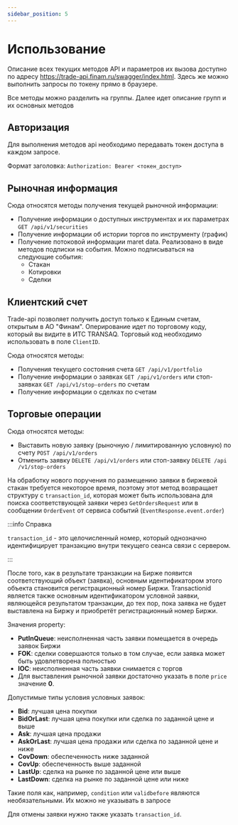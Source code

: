 ```yaml
---
sidebar_position: 5
---
```


# Использование

Описание всех текущих методов API и параметров их вызова доступно по адресу https://trade-api.finam.ru/swagger/index.html. Здесь же можно выполнить запросы по токену прямо в браузере.

Все методы можно разделить на группы. Далее идет описание групп и их основных методов

## Авторизация

Для выполнения методов api необходимо передавать токен доступа в каждом запросе.

Формат заголовка: `Authorization: Bearer <токен_доступ>`

## Рыночная информация

Сюда относятся методы получения текущей рыночной информации:

- Получение информации о доступных инструментах и их параметрах `GET ​/api​/v1​/securities`
- Получение информации об истории торгов по инструменту (график)
- Получение потоковой информации maret data. Реализовано в виде методов подписки на события. Можно подписываться на следующие события:
  - Стакан
  - Котировки
  - Сделки

## Клиентский счет

Trade-api позволяет получить доступ только к Единым счетам, открытым в АО "Финам". Оперирование идет по торговому коду, который вы видите в ИТС TRANSAQ. Торговый код необходимо использовать в поле `ClientID`.

Сюда относятся методы:

- Получения текущего состояния счета `GET ​/api​/v1​/portfolio`
- Получение информации о заявках `GET ​/api​/v1​/orders` или стоп-заявках `GET ​/api​/v1​/stop-orders` по счетам
- Получение информации о сделках по счетам

## Торговые операции

Сюда относятся методы:

- Выставить новую заявку (рыночную / лимитированную условную) по счету `POST ​/api​/v1​/orders`
- Отменить заявку `DELETE ​/api​/v1​/orders` или стоп-заявку `DELETE ​/api​/v1​/stop-orders`

На обработку нового поручения по размещению заявки в биржевой стакан требуется некоторое время, поэтому этот метод возвращает структуру с `transaction_id`, которая может быть использована для поиска соответствующей заявки через `GetOrdersRequest` или в сообщении `OrderEvent` от сервиса событий (`EventResponse.event.order`)

:::info Справка

`transaction_id` - это целочисленный номер, который однозначно идентифицирует транзакцию внутри текущего сеанса связи с сервером.

:::

После того, как в результате транзакции на Бирже появится соответствующий объект (заявка), основным идентификатором этого объекта становится регистрационный номер Биржи. Transactionid является также основным идентификатором условной заявки, являющейся результатом транзакции, до тех пор, пока заявка не будет выставлена на Биржу и приобретёт регистрационный номер Биржи.

Значения property:

- **PutInQueue**: неисполненная часть заявки помещается в очередь заявок Биржи
- **FOK**: сделки совершаются только в том случае, если заявка может быть удовлетворена полностью
- **IOC**: неисполненная часть заявки снимается с торгов
- Для выставления рыночной заявки достаточно указать в поле `price` значение **0**.

Допустимые типы условия условных заявок:

- **Bid**: лучшая цена покупки
- **BidOrLast**: лучшая цена покупки или сделка по заданной цене и выше
- **Ask**: лучшая цена продажи
- **AskOrLast**: лучшая цена продажи или сделка по заданной цене и ниже
- **CovDown**: обеспеченность ниже заданной
- **CovUp**: обеспеченность выше заданной
- **LastUp**: сделка на рынке по заданной цене или выше
- **LastDown**: сделка на рынке по заданной цене или ниже

Такие поля как, например, `condition` или `validbefore` являются необязательными. Их можно не указывать в запросе

Для отмены заявки нужно также указать `transaction_id`.
